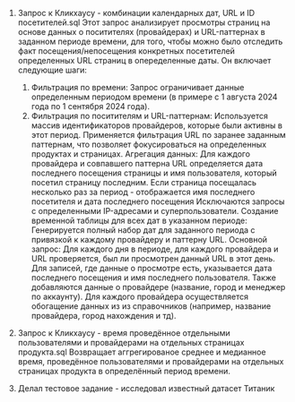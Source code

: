 1. Запрос к Кликхаусу - комбинации календарных дат, URL и ID посетителей.sql
Этот запрос анализирует просмотры страниц на основе данных о поситителях (провайдерах) и URL-паттернах в заданном периоде времени,
для того, чтобы можно было отследить факт посещения/непосещения конкретных посетителей определенных URL страниц в опеределенные даты.
    Он включает следующие шаги:
   1) Фильтрация по времени: Запрос ограничивает данные определенным периодом времени (в примере с 1 августа 2024 года по 1 сентября 2024 года).
    2) Фильтрация по поситителям и URL-паттернам:
Используется массив идентификаторов провайдеров, которые были активны в этот период.
Применяется фильтрация URL по заранее заданным паттернам, что позволяет фокусироваться на определенных продуктах и страницах.
    Агрегация данных:
Для каждого провайдера и совпавшего паттерна URL определяется дата последнего посещения страницы и имя пользователя, который посетил страницу последним.
Если страница посещалась несколько раз за период - отображается имя последнего посетителя и дата последнего посещения
Исключаются запросы с определенными IP-адресами и суперпользователи.
    Создание временной таблицы для всех дат в указанном периоде:
Генерируется полный набор дат для заданного периода с привязкой к каждому провайдеру и паттерну URL.
    Основной запрос:
Для каждого дня в периоде, для каждого провайдера и URL проверяется, был ли просмотрен данный URL в этот день.
Для записей, где данные о просмотре есть, указывается дата последнего посещения и имя последнего пользователя.
Также добавляются данные о провайдере (название, город и менеджер по аккаунту).
Для каждого провайдера осуществляется обогащение данных из из справочников (например, название провайдера, город нахождения и тд).

2. Запрос к Кликхаусу - время проведённое отдельными пользователями и провайдерами на отдельных страницах продукта.sql
Возвращает аггрегированое среднее и медианное время, проведённое пользователями и провайдерами на отдельных страницах продукта в определённый период времени.

3. Делал тестовое задание - исследовал известный датасет Титаник
